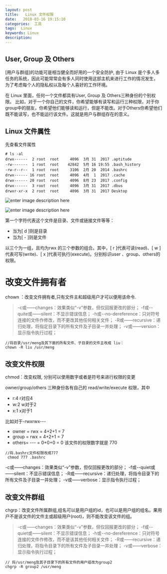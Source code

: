 ```yaml
---
layout: post
title:   Linux 文件权限
date:   2018-03-16 19:15:10
categories:  工具
tags:  Linux
keywords: Linux
description: 
---
```


## User, Group 及 Others

[用户与群组]的功能可是相当健全而好用的一个安全防护, 由于 Linux 是个多人多任务的系统，因此可能常常会有多人同时使用这部主机来进行工作的情况发生， 为了考虑每个人的隐私权以及每个人喜好的工作环境。

在 Linux 里面，任何一个文件都具有User, Group 及 Others三种身份的个别权限。
比如，对于一个你自己的文件，你希望能够有读写和运行三种权限，对于你group中的朋友，你希望他们能够读和运行，但是不能改。对于Others你希望他们既不能读写，也不能运行该文件。这就是用户与群组存在的意义。

## Linux 文件属性
先查看文件属性

```
# ls -al
drwx------  2 root  root     4096  3月 31  2017 .aptitude
-rw-------  1 root  root    42842  5月 16 19:55 .bash_history
-rw-r--r--  1 root  root     3106  2月 20  2014 .bashrc
drwx------ 16 root  root     4096  4月  1  2017 .cache
drwx------ 20 root  root     4096  8月 23  2017 .config
drwx------  3 root  root     4096  3月 31  2017 .dbus
drwxr-xr-x  2 root  root     4096  3月 31  2017 Desktop
```

![enter image description here](http://p7lixluhf.bkt.clouddn.com/20180327172044557.png)

![enter image description here](http://p7lixluhf.bkt.clouddn.com/linux123.png)

第一个字符代表这个文件是目录、文件或链接文件等等：
* 当为[ d ]则是目录
* 当为[ - ]则是文件

以三个为一组，且均为rwx 的三个参数的组合。其中，[ r ]代表可读(read)、[ w ]代表可写(write)、[ x ]代表可执行(execute)。分别标识user 、group、others的权限。

**改变文件拥有者**
=
chown ：改变文件拥有者,只有文件主和超级用户才可以便用该命令.

> -c或——changes：效果类似“-v”参数，但仅回报更改的部分；
-f或--quite或——silent：不显示错误信息；
-h或--no-dereference：只对符号连接的文件作修改，而不更改其他任何相关文件；
-R或——recursive：递归处理，将指定目录下的所有文件及子目录一并处理；
-v或——version：显示指令执行过程；

```
//将目录/usr/meng及其下面的所有文件、子目录的文件主改成 liu：
chown -R liu /usr/meng
```


## 改变文件权限

chmod：改变权限,  分别可以使用数字或者是符号来进行权限的变更

owner/group/others 三种身份各有自己的 read/write/execute 权限，其中
* r:4    r对应4
* w:2   w对于2
* x:1   x对于1

比如对于-rwxrwx--- 
* owner = rwx = 4+2+1 = 7
* group = rwx = 4+2+1 = 7
* others= --- = 0+0+0 = 0
该文件的权限数字就是 770

```
//将.bashrc文件权限改成777
 chmod 777 .bashrc
```

> 
-c或——changes：效果类似“-v”参数，但仅回报更改的部分；
-f或--quiet或——silent：不显示错误信息；
-R或——recursive：递归处理，将指令目录下的所有文件及子目录一并处理；
-v或——verbose：显示指令执行过程；

## 改变文件群组

chgrp：改变文件所属群组,组名可以是用户组的id，也可以是用户组的组名。果用户不是该文件的文件主或超级用户(root)，则不能改变该文件的组。 

> -c或——changes：效果类似“-v”参数，但仅回报更改的部分；
-f或--quiet或——silent：不显示错误信息；
-h或--no-dereference：只对符号连接的文件作修改，而不是该其他任何相关文件；
-R或——recursive：递归处理，将指令目录下的所有文件及子目录一并处理；
-v或——verbose：显示指令执行过程；

```
// 将/usr/meng及其子目录下的所有文件的用户组改为group2
chgrp -R group2 /usr/meng
```